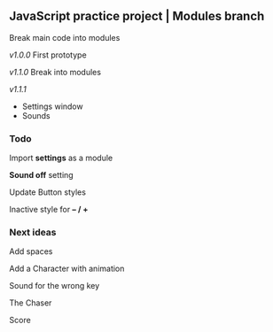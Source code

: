 ## JavaScript practice project | Modules branch

Break main code into modules

*v1.0.0* First prototype

*v1.1.0* Break into modules

*v1.1.1* 
  - Settings window
  - Sounds

### Todo

Import **settings** as a module

**Sound off** setting

Update Button styles

Inactive style for **– / +**


### Next ideas

Add spaces

Add a Character with animation

Sound for the wrong key

The Chaser

Score